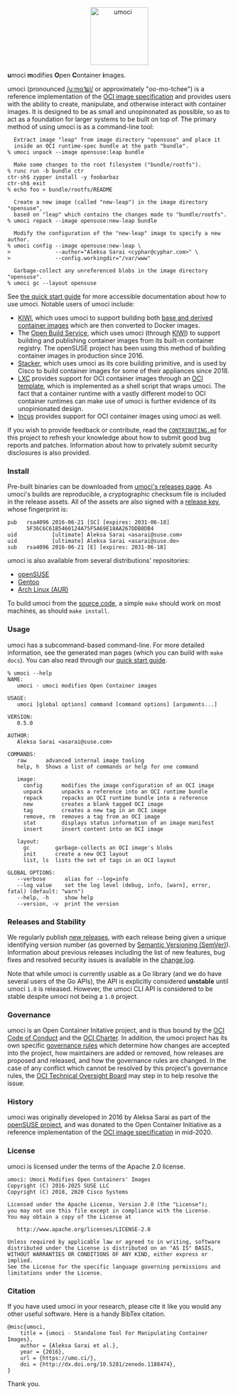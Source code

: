 <!--
  This comment is necessary to get Hugo to parse this page properly. For
  whatever reason, it thinks files that start with HTML tags are not Markdown
  documents (even though this is not actually the case). See
  <https://github.com/gohugoio/hugo/issues/7296>.
 -->

<p align="center">
  <a href="https://umo.ci/" alt="Project Website">
    <img src="https://umo.ci/umoci-black.png" alt="umoci" height="130"/></a>
</p>

<!--
  This hack is necessary to work around the fact we cannot conditionally hide
  these images in Hugo (see <https://github.com/gohugoio/hugo/issues/7398>).
  Thankfully, GitHub won't render <div> tags, so we can abuse that to hide the
  badges on the umo.ci website while still showing them in the GitHub README.
 -->
<div style="display: none">
<p align="center">
  <a href="https://github.com/opencontainers/umoci/releases/latest" alt="Latest Release">
    <img src="https://img.shields.io/github/v/release/opencontainers/umoci"/></a>
  <a href="https://pkg.go.dev/github.com/opencontainers/umoci" alt="Go Documentation">
    <img src="https://img.shields.io/badge/godoc-unstable-red?logo=go"/></a>
  <a href="https://github.com/opencontainers/umoci/blob/master/COPYING" alt="License: Apache-2.0">
    <img src="https://img.shields.io/github/license/opencontainers/umoci"/></a>

  <br/>

  <a href="https://github.com/opencontainers/umoci/actions/workflows/ci.yml" alt="Build Status">
    <img src="https://github.com/opencontainers/umoci/actions/workflows/ci.yml/badge.svg"/></a>
  <a href="https://codecov.io/gh/opencontainers/umoci" alt="Code Coverage">
    <img src="https://img.shields.io/codecov/c/gh/opencontainers/umoci?logo=codecov"/></a>
  <a href="https://app.netlify.com/sites/umoci/deploys" alt="Netlify Status">
    <img src="https://img.shields.io/netlify/78e5d3da-f8b5-4a8e-8c7b-9e1effb23f2f?logo=netlify"/></a>

  <br/>

  <a href="https://bestpractices.coreinfrastructure.org/projects/1084" alt="CII Best Practices">
    <img src="https://bestpractices.coreinfrastructure.org/projects/1084/badge"/></a>
  <a href="https://goreportcard.com/report/github.com/opencontainers/umoci" alt="Go Report Card">
    <img src="https://goreportcard.com/badge/github.com/opencontainers/umoci"/></a>
  <a href="https://observatory.mozilla.org/analyze/umo.ci" alt="Mozilla Observatory Grade">
    <img src="https://img.shields.io/mozilla-observatory/grade-score/umo.ci?label=umo.ci&logo=mozilla"/></a>

  <br/>

  <a href="https://github.com/opencontainers/umoci/releases" alt="Release Downloads">
    <img src="https://img.shields.io/github/downloads/opencontainers/umoci/total"/></a>
  <a href="https://zenodo.org/badge/latestdoi/72283469" alt="DOI Badge">
    <img src="https://zenodo.org/badge/72283469.svg"/></a>
  <a href="https://matrix.to/#/#opencontainers:matrix.org" alt="Matrix Room">
    <img src="https://img.shields.io/matrix/opencontainers:matrix.org?logo=matrix"/></a>
</p>
<hr/>
</div>

**u**moci **m**odifies **O**pen **C**ontainer **i**mages.

umoci (pronounced [/u&#720;mo&#712;&#680;i/][umoci-ipa] or approximately
"oo-mo-tchee") is a reference implementation of the [OCI image
specification][oci-image-spec] and provides users with the ability to create,
manipulate, and otherwise interact with container images. It is designed to be
as small and unopinonated as possible, so as to act as a foundation for larger
systems to be built on top of. The primary method of using umoci is as a
command-line tool:

```ShellSession
  Extract image "leap" from image directory "opensuse" and place it
  inside an OCI runtime-spec bundle at the path "bundle".
% umoci unpack --image opensuse:leap bundle

  Make some changes to the root filesystem ("bundle/rootfs").
% runc run -b bundle ctr
ctr-sh$ zypper install -y foobarbaz
ctr-sh$ exit
% echo foo > bundle/rootfs/README

  Create a new image (called "new-leap") in the image directory "opensuse",
  based on "leap" which contains the changes made to "bundle/rootfs".
% umoci repack --image opensuse:new-leap bundle

  Modify the configuration of the "new-leap" image to specify a new author.
% umoci config --image opensuse:new-leap \
>              --author="Aleksa Sarai <cyphar@cyphar.com>" \
>              --config.workingdir="/var/www"

  Garbage-collect any unreferenced blobs in the image directory "opensuse".
% umoci gc --layout opensuse
```

See [the quick start guide][quickstart] for more accessible documentation about
how to use umoci. Notable users of umoci include:

 * [KIWI][kiwi], which uses umoci to support building both [base and derived
   container images][kiwi-container] which are then converted to Docker images.
 * The [Open Build Service][obs], which uses umoci (through [KIWI][kiwi]) to
   support building and publishing container images from its built-in container
   registry. The openSUSE project has been using this method of building
   container images in production since 2016.
 * [Stacker][stacker], which uses umoci as its core building primitive, and is
   used by Cisco to build container images for some of their appliances since
   2018.
 * [LXC][lxc] provides support for OCI container images through an [OCI
   template][lxc-oci], which is implemented as a shell script that wraps umoci.
   The fact that a container runtime with a vastly different model to OCI
   container runtimes can make use of umoci is further evidence of its
   unopinionated design.
 * [Incus][incus] provides support for OCI container images using umoci as
   well.

If you wish to provide feedback or contribute, read the [`CONTRIBUTING.md`][contributing]
for this project to refresh your knowledge about how to submit good bug reports
and patches. Information about how to privately submit security disclosures is
also provided.

[quickstart]: https://umo.ci/quick-start/
[umoci-ipa]: http://ipa-reader.xyz/?text=u%CB%90mo%CB%88%CA%A8i&voice=Amy
[oci-image-spec]: https://github.com/opencontainers/image-spec
[kiwi]: https://osinside.github.io/kiwi/
[kiwi-container]: https://osinside.github.io/kiwi/building/build_docker_container.html
[obs]: https://openbuildservice.org/
[stacker]: https://github.com/project-stacker/stacker
[lxc]: https://linuxcontainers.org/
[lxc-oci]: https://github.com/lxc/lxc/blob/lxc-4.0.2/templates/lxc-oci.in
[incus]: https://linuxcontainers.org/incus
[contributing]: /CONTRIBUTING.md

### Install ###

Pre-built binaries can be downloaded from [umoci's releases page][releases]. As
umoci's builds are reproducible, a cryptographic checksum file is included in
the release assets. All of the assets are also signed with a [release
key][umoci-keyring], whose fingerprint is:

```text
pub   rsa4096 2016-06-21 [SC] [expires: 2031-06-18]
      5F36C6C61B5460124A75F5A69E18AA267DDB8DB4
uid           [ultimate] Aleksa Sarai <asarai@suse.com>
uid           [ultimate] Aleksa Sarai <asarai@suse.de>
sub   rsa4096 2016-06-21 [E] [expires: 2031-06-18]
```

umoci is also available from several distributions' repositories:

* [openSUSE](https://software.opensuse.org/package/umoci)
* [Gentoo](https://packages.gentoo.org/packages/app-emulation/umoci)
* [Arch Linux (AUR)](https://aur.archlinux.org/packages/umoci/)

To build umoci from the [source code][source], a simple `make` should work on
most machines, as should `make install`.

[releases]: https://github.com/opencontainers/umoci/releases
[umoci-keyring]: /umoci.keyring
[source]: https://github.com/opencontainers/umoci
[go]: https://golang.org/

### Usage ###

umoci has a subcommand-based command-line. For more detailed information, see
the generated man pages (which you can build with `make docs`). You can also
read through our [quick start guide][quickstart].

<!-- TODO: Put the man pages on the website... -->

```text
% umoci --help
NAME:
   umoci - umoci modifies Open Container images

USAGE:
   umoci [global options] command [command options] [arguments...]

VERSION:
   0.5.0

AUTHOR:
   Aleksa Sarai <asarai@suse.com>

COMMANDS:
   raw      advanced internal image tooling
   help, h  Shows a list of commands or help for one command

   image:
     config      modifies the image configuration of an OCI image
     unpack      unpacks a reference into an OCI runtime bundle
     repack      repacks an OCI runtime bundle into a reference
     new         creates a blank tagged OCI image
     tag         creates a new tag in an OCI image
     remove, rm  removes a tag from an OCI image
     stat        displays status information of an image manifest
     insert      insert content into an OCI image

   layout:
     gc        garbage-collects an OCI image's blobs
     init      create a new OCI layout
     list, ls  lists the set of tags in an OCI layout

GLOBAL OPTIONS:
   --verbose      alias for --log=info
   --log value    set the log level (debug, info, [warn], error, fatal) (default: "warn")
   --help, -h     show help
   --version, -v  print the version
```

[quickstart]: https://umo.ci/quick-start/

### Releases and Stability ###

We regularly publish [new releases][releases], with each release being given a
unique identifying version number (as governed by [Semantic Versioning
(SemVer)][semver]). Information about previous releases including the list of
new features, bug fixes and resolved security issues is available in the
[change log][changelog].

Note that while umoci is currently usable as a Go library (and we do have
several users of the Go APIs), the API is explicitly considered **unstable**
until umoci `1.0` is released. However, the umoci CLI API is considered to be
stable despite umoci not being a `1.0` project.

[releases]: https://github.com/opencontainers/umoci/releases
[semver]: http://semver.org/
[changelog]: /CHANGELOG.md

### Governance ###

umoci is an Open Container Initative project, and is thus bound by the [OCI
Code of Conduct][oci-coc] and the [OCI Charter][oci-charter]. In addition, the
umoci project has its own specific [governance rules][governance] which
determine how changes are accepted into the project, how maintainers are added
or removed, how releases are proposed and released, and how the governance
rules are changed. In the case of any conflict which cannot be resolved by this
project's governance rules, the [OCI Technical Oversight Board][oci-tob] may
step in to help resolve the issue.

[oci-coc]: https://github.com/opencontainers/.github/blob/master/CODE_OF_CONDUCT.md
[oci-charter]: https://github.com/opencontainers/tob/blob/master/CHARTER.md
<!-- TODO: Add proper governance documents. -->
[governance]: /GOVERNANCE.md
[oci-tob]: https://opencontainers.org/about/tob/

### History ###

umoci was originally developed in 2016 by Aleksa Sarai as part of the [openSUSE
project][opensuse], and was donated to the Open Container Initiative as a
reference implementation of the [OCI image specification][oci-image-spec] in
mid-2020.

[opensuse]: https://www.opensuse.org/
[oci-image-spec]: https://github.com/opencontainers/image-spec

### License ###

umoci is licensed under the terms of the Apache 2.0 license.

```text
umoci: Umoci Modifies Open Containers' Images
Copyright (C) 2016-2025 SUSE LLC
Copyright (C) 2018, 2020 Cisco Systems

Licensed under the Apache License, Version 2.0 (the "License");
you may not use this file except in compliance with the License.
You may obtain a copy of the License at

   http://www.apache.org/licenses/LICENSE-2.0

Unless required by applicable law or agreed to in writing, software
distributed under the License is distributed on an "AS IS" BASIS,
WITHOUT WARRANTIES OR CONDITIONS OF ANY KIND, either express or implied.
See the License for the specific language governing permissions and
limitations under the License.
```

### Citation ###

If you have used umoci in your research, please cite it like you would any
other useful software. Here is a handy BibTex citation.

```
@misc{umoci,
	title = {umoci - Standalone Tool For Manipulating Container Images},
	author = {Aleksa Sarai et al.},
	year = {2016},
	url = {https://umo.ci/},
	doi = {http://dx.doi.org/10.5281/zenodo.1188474},
}
```

Thank you.
